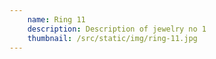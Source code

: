 ```yaml
---
    name: Ring 11
    description: Description of jewelry no 1
    thumbnail: /src/static/img/ring-11.jpg
---
```

